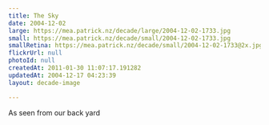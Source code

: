 ```yaml
---
title: The Sky
date: 2004-12-02
large: https://mea.patrick.nz/decade/large/2004-12-02-1733.jpg
small: https://mea.patrick.nz/decade/small/2004-12-02-1733.jpg
smallRetina: https://mea.patrick.nz/decade/small/2004-12-02-1733@2x.jpg
flickrUrl: null
photoId: null
createdAt: 2011-01-30 11:07:17.191282
updatedAt: 2004-12-17 04:23:39
layout: decade-image

---
```

As seen from our back yard
